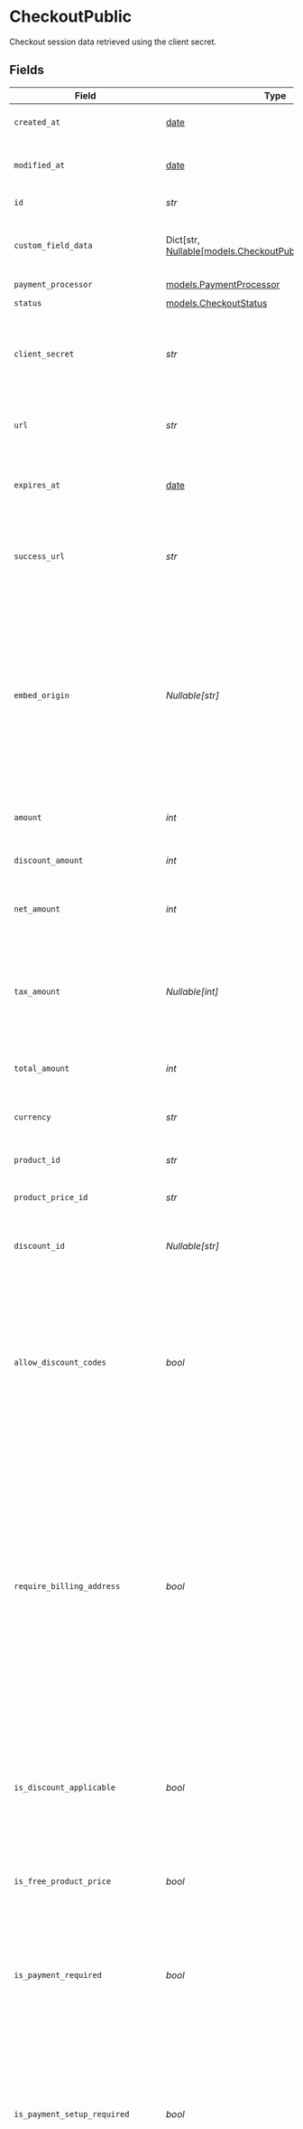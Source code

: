 # CheckoutPublic

Checkout session data retrieved using the client secret.


## Fields

| Field                                                                                                                                                                                                                                                                                     | Type                                                                                                                                                                                                                                                                                      | Required                                                                                                                                                                                                                                                                                  | Description                                                                                                                                                                                                                                                                               |
| ----------------------------------------------------------------------------------------------------------------------------------------------------------------------------------------------------------------------------------------------------------------------------------------- | ----------------------------------------------------------------------------------------------------------------------------------------------------------------------------------------------------------------------------------------------------------------------------------------- | ----------------------------------------------------------------------------------------------------------------------------------------------------------------------------------------------------------------------------------------------------------------------------------------- | ----------------------------------------------------------------------------------------------------------------------------------------------------------------------------------------------------------------------------------------------------------------------------------------- |
| `created_at`                                                                                                                                                                                                                                                                              | [date](https://docs.python.org/3/library/datetime.html#date-objects)                                                                                                                                                                                                                      | :heavy_check_mark:                                                                                                                                                                                                                                                                        | Creation timestamp of the object.                                                                                                                                                                                                                                                         |
| `modified_at`                                                                                                                                                                                                                                                                             | [date](https://docs.python.org/3/library/datetime.html#date-objects)                                                                                                                                                                                                                      | :heavy_check_mark:                                                                                                                                                                                                                                                                        | Last modification timestamp of the object.                                                                                                                                                                                                                                                |
| `id`                                                                                                                                                                                                                                                                                      | *str*                                                                                                                                                                                                                                                                                     | :heavy_check_mark:                                                                                                                                                                                                                                                                        | The ID of the object.                                                                                                                                                                                                                                                                     |
| `custom_field_data`                                                                                                                                                                                                                                                                       | Dict[str, [Nullable[models.CheckoutPublicCustomFieldData]](../models/checkoutpubliccustomfielddata.md)]                                                                                                                                                                                   | :heavy_minus_sign:                                                                                                                                                                                                                                                                        | Key-value object storing custom field values.                                                                                                                                                                                                                                             |
| `payment_processor`                                                                                                                                                                                                                                                                       | [models.PaymentProcessor](../models/paymentprocessor.md)                                                                                                                                                                                                                                  | :heavy_check_mark:                                                                                                                                                                                                                                                                        | N/A                                                                                                                                                                                                                                                                                       |
| `status`                                                                                                                                                                                                                                                                                  | [models.CheckoutStatus](../models/checkoutstatus.md)                                                                                                                                                                                                                                      | :heavy_check_mark:                                                                                                                                                                                                                                                                        | N/A                                                                                                                                                                                                                                                                                       |
| `client_secret`                                                                                                                                                                                                                                                                           | *str*                                                                                                                                                                                                                                                                                     | :heavy_check_mark:                                                                                                                                                                                                                                                                        | Client secret used to update and complete the checkout session from the client.                                                                                                                                                                                                           |
| `url`                                                                                                                                                                                                                                                                                     | *str*                                                                                                                                                                                                                                                                                     | :heavy_check_mark:                                                                                                                                                                                                                                                                        | URL where the customer can access the checkout session.                                                                                                                                                                                                                                   |
| `expires_at`                                                                                                                                                                                                                                                                              | [date](https://docs.python.org/3/library/datetime.html#date-objects)                                                                                                                                                                                                                      | :heavy_check_mark:                                                                                                                                                                                                                                                                        | Expiration date and time of the checkout session.                                                                                                                                                                                                                                         |
| `success_url`                                                                                                                                                                                                                                                                             | *str*                                                                                                                                                                                                                                                                                     | :heavy_check_mark:                                                                                                                                                                                                                                                                        | URL where the customer will be redirected after a successful payment.                                                                                                                                                                                                                     |
| `embed_origin`                                                                                                                                                                                                                                                                            | *Nullable[str]*                                                                                                                                                                                                                                                                           | :heavy_check_mark:                                                                                                                                                                                                                                                                        | When checkout is embedded, represents the Origin of the page embedding the checkout. Used as a security measure to send messages only to the embedding page.                                                                                                                              |
| `amount`                                                                                                                                                                                                                                                                                  | *int*                                                                                                                                                                                                                                                                                     | :heavy_check_mark:                                                                                                                                                                                                                                                                        | Amount in cents, before discounts and taxes.                                                                                                                                                                                                                                              |
| `discount_amount`                                                                                                                                                                                                                                                                         | *int*                                                                                                                                                                                                                                                                                     | :heavy_check_mark:                                                                                                                                                                                                                                                                        | Discount amount in cents.                                                                                                                                                                                                                                                                 |
| `net_amount`                                                                                                                                                                                                                                                                              | *int*                                                                                                                                                                                                                                                                                     | :heavy_check_mark:                                                                                                                                                                                                                                                                        | Amount in cents, after discounts but before taxes.                                                                                                                                                                                                                                        |
| `tax_amount`                                                                                                                                                                                                                                                                              | *Nullable[int]*                                                                                                                                                                                                                                                                           | :heavy_check_mark:                                                                                                                                                                                                                                                                        | Sales tax amount in cents. If `null`, it means there is no enough information yet to calculate it.                                                                                                                                                                                        |
| `total_amount`                                                                                                                                                                                                                                                                            | *int*                                                                                                                                                                                                                                                                                     | :heavy_check_mark:                                                                                                                                                                                                                                                                        | Amount in cents, after discounts and taxes.                                                                                                                                                                                                                                               |
| `currency`                                                                                                                                                                                                                                                                                | *str*                                                                                                                                                                                                                                                                                     | :heavy_check_mark:                                                                                                                                                                                                                                                                        | Currency code of the checkout session.                                                                                                                                                                                                                                                    |
| `product_id`                                                                                                                                                                                                                                                                              | *str*                                                                                                                                                                                                                                                                                     | :heavy_check_mark:                                                                                                                                                                                                                                                                        | ID of the product to checkout.                                                                                                                                                                                                                                                            |
| `product_price_id`                                                                                                                                                                                                                                                                        | *str*                                                                                                                                                                                                                                                                                     | :heavy_check_mark:                                                                                                                                                                                                                                                                        | ID of the product price to checkout.                                                                                                                                                                                                                                                      |
| `discount_id`                                                                                                                                                                                                                                                                             | *Nullable[str]*                                                                                                                                                                                                                                                                           | :heavy_check_mark:                                                                                                                                                                                                                                                                        | ID of the discount applied to the checkout.                                                                                                                                                                                                                                               |
| `allow_discount_codes`                                                                                                                                                                                                                                                                    | *bool*                                                                                                                                                                                                                                                                                    | :heavy_check_mark:                                                                                                                                                                                                                                                                        | Whether to allow the customer to apply discount codes. If you apply a discount through `discount_id`, it'll still be applied, but the customer won't be able to change it.                                                                                                                |
| `require_billing_address`                                                                                                                                                                                                                                                                 | *bool*                                                                                                                                                                                                                                                                                    | :heavy_check_mark:                                                                                                                                                                                                                                                                        | Whether to require the customer to fill their full billing address, instead of just the country. Customers in the US will always be required to fill their full address, regardless of this setting. If you preset the billing address, this setting will be automatically set to `true`. |
| `is_discount_applicable`                                                                                                                                                                                                                                                                  | *bool*                                                                                                                                                                                                                                                                                    | :heavy_check_mark:                                                                                                                                                                                                                                                                        | Whether the discount is applicable to the checkout. Typically, free and custom prices are not discountable.                                                                                                                                                                               |
| `is_free_product_price`                                                                                                                                                                                                                                                                   | *bool*                                                                                                                                                                                                                                                                                    | :heavy_check_mark:                                                                                                                                                                                                                                                                        | Whether the product price is free, regardless of discounts.                                                                                                                                                                                                                               |
| `is_payment_required`                                                                                                                                                                                                                                                                     | *bool*                                                                                                                                                                                                                                                                                    | :heavy_check_mark:                                                                                                                                                                                                                                                                        | Whether the checkout requires payment, e.g. in case of free products or discounts that cover the total amount.                                                                                                                                                                            |
| `is_payment_setup_required`                                                                                                                                                                                                                                                               | *bool*                                                                                                                                                                                                                                                                                    | :heavy_check_mark:                                                                                                                                                                                                                                                                        | Whether the checkout requires setting up a payment method, regardless of the amount, e.g. subscriptions that have first free cycles.                                                                                                                                                      |
| `is_payment_form_required`                                                                                                                                                                                                                                                                | *bool*                                                                                                                                                                                                                                                                                    | :heavy_check_mark:                                                                                                                                                                                                                                                                        | Whether the checkout requires a payment form, whether because of a payment or payment method setup.                                                                                                                                                                                       |
| `customer_id`                                                                                                                                                                                                                                                                             | *Nullable[str]*                                                                                                                                                                                                                                                                           | :heavy_check_mark:                                                                                                                                                                                                                                                                        | N/A                                                                                                                                                                                                                                                                                       |
| `is_business_customer`                                                                                                                                                                                                                                                                    | *bool*                                                                                                                                                                                                                                                                                    | :heavy_check_mark:                                                                                                                                                                                                                                                                        | Whether the customer is a business or an individual. If `true`, the customer will be required to fill their full billing address and billing name.                                                                                                                                        |
| `customer_name`                                                                                                                                                                                                                                                                           | *Nullable[str]*                                                                                                                                                                                                                                                                           | :heavy_check_mark:                                                                                                                                                                                                                                                                        | Name of the customer.                                                                                                                                                                                                                                                                     |
| `customer_email`                                                                                                                                                                                                                                                                          | *Nullable[str]*                                                                                                                                                                                                                                                                           | :heavy_check_mark:                                                                                                                                                                                                                                                                        | Email address of the customer.                                                                                                                                                                                                                                                            |
| `customer_ip_address`                                                                                                                                                                                                                                                                     | *Nullable[str]*                                                                                                                                                                                                                                                                           | :heavy_check_mark:                                                                                                                                                                                                                                                                        | N/A                                                                                                                                                                                                                                                                                       |
| `customer_billing_name`                                                                                                                                                                                                                                                                   | *Nullable[str]*                                                                                                                                                                                                                                                                           | :heavy_check_mark:                                                                                                                                                                                                                                                                        | N/A                                                                                                                                                                                                                                                                                       |
| `customer_billing_address`                                                                                                                                                                                                                                                                | [Nullable[models.Address]](../models/address.md)                                                                                                                                                                                                                                          | :heavy_check_mark:                                                                                                                                                                                                                                                                        | N/A                                                                                                                                                                                                                                                                                       |
| `customer_tax_id`                                                                                                                                                                                                                                                                         | *Nullable[str]*                                                                                                                                                                                                                                                                           | :heavy_check_mark:                                                                                                                                                                                                                                                                        | N/A                                                                                                                                                                                                                                                                                       |
| `payment_processor_metadata`                                                                                                                                                                                                                                                              | Dict[str, *str*]                                                                                                                                                                                                                                                                          | :heavy_check_mark:                                                                                                                                                                                                                                                                        | N/A                                                                                                                                                                                                                                                                                       |
| `products`                                                                                                                                                                                                                                                                                | List[[models.CheckoutProduct](../models/checkoutproduct.md)]                                                                                                                                                                                                                              | :heavy_check_mark:                                                                                                                                                                                                                                                                        | List of products available to select.                                                                                                                                                                                                                                                     |
| `product`                                                                                                                                                                                                                                                                                 | [models.CheckoutProduct](../models/checkoutproduct.md)                                                                                                                                                                                                                                    | :heavy_check_mark:                                                                                                                                                                                                                                                                        | Product data for a checkout session.                                                                                                                                                                                                                                                      |
| `product_price`                                                                                                                                                                                                                                                                           | [models.CheckoutPublicProductPrice](../models/checkoutpublicproductprice.md)                                                                                                                                                                                                              | :heavy_check_mark:                                                                                                                                                                                                                                                                        | Price of the selected product.                                                                                                                                                                                                                                                            |
| `discount`                                                                                                                                                                                                                                                                                | [Nullable[models.CheckoutPublicDiscount]](../models/checkoutpublicdiscount.md)                                                                                                                                                                                                            | :heavy_check_mark:                                                                                                                                                                                                                                                                        | N/A                                                                                                                                                                                                                                                                                       |
| `organization`                                                                                                                                                                                                                                                                            | [models.Organization](../models/organization.md)                                                                                                                                                                                                                                          | :heavy_check_mark:                                                                                                                                                                                                                                                                        | N/A                                                                                                                                                                                                                                                                                       |
| `attached_custom_fields`                                                                                                                                                                                                                                                                  | List[[models.AttachedCustomField](../models/attachedcustomfield.md)]                                                                                                                                                                                                                      | :heavy_check_mark:                                                                                                                                                                                                                                                                        | N/A                                                                                                                                                                                                                                                                                       |
| `customer_billing_address_fields`                                                                                                                                                                                                                                                         | [models.CheckoutCustomerBillingAddressFields](../models/checkoutcustomerbillingaddressfields.md)                                                                                                                                                                                          | :heavy_check_mark:                                                                                                                                                                                                                                                                        | N/A                                                                                                                                                                                                                                                                                       |